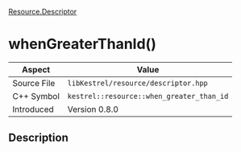[Resource.Descriptor](index)
# whenGreaterThanId()
| Aspect | Value |
| --- | --- |
| Source File | `libKestrel/resource/descriptor.hpp` |
| C++ Symbol | `kestrel::resource::when_greater_than_id` |
| Introduced | Version 0.8.0 |
## Description

